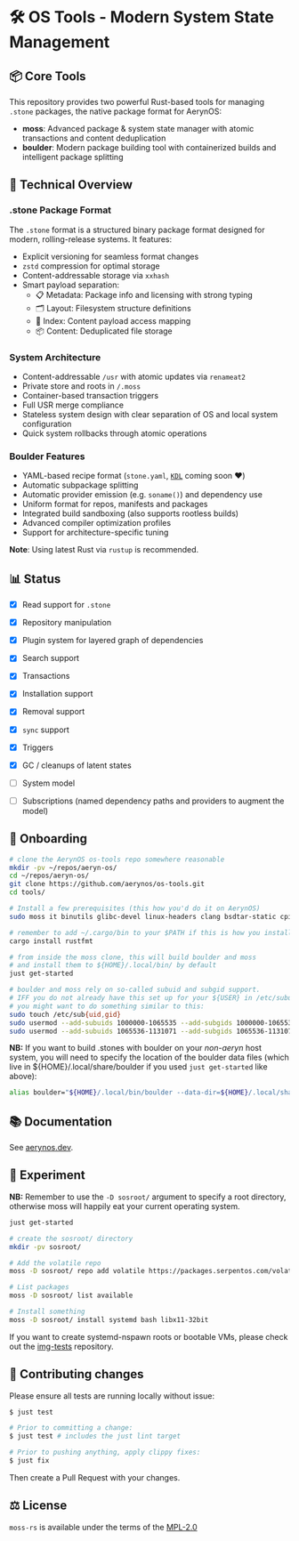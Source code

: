 # 🛠️ OS Tools - Modern System State Management

## 📦 Core Tools

This repository provides two powerful Rust-based tools for managing `.stone` packages, the native package format for AerynOS:

- **moss**: Advanced package & system state manager with atomic transactions and content deduplication
- **boulder**: Modern package building tool with containerized builds and intelligent package splitting

## 🔧 Technical Overview

### .stone Package Format
The `.stone` format is a structured binary package format designed for modern, rolling-release systems. It features:

- Explicit versioning for seamless format changes
- `zstd` compression for optimal storage
- Content-addressable storage via `xxhash`
- Smart payload separation:
  - 📋 Metadata: Package info and licensing with strong typing
  - 🗂️ Layout: Filesystem structure definitions
  - 📑 Index: Content payload access mapping
  - 📦 Content: Deduplicated file storage

### System Architecture
- Content-addressable `/usr` with atomic updates via `renameat2`
- Private store and roots in `/.moss`
- Container-based transaction triggers
- Full USR merge compliance
- Stateless system design with clear separation of OS and local system configuration
- Quick system rollbacks through atomic operations

### Boulder Features
- YAML-based recipe format (`stone.yaml`, [`KDL`](https://kdl.dev) coming soon ❤️)
- Automatic subpackage splitting
- Automatic provider emission (e.g. `soname()`) and dependency use
- Uniform format for repos, manifests and packages
- Integrated build sandboxing (also supports rootless builds)
- Advanced compiler optimization profiles
- Support for architecture-specific tuning

**Note**: Using latest Rust via `rustup` is recommended.

## 📊 Status

 - [x] Read support for `.stone`
 - [x] Repository manipulation
 - [x] Plugin system for layered graph of dependencies
 - [x] Search support
 - [x] Transactions
 - [x] Installation support
 - [x] Removal support
 - [x] `sync` support
 - [x] Triggers
 - [x] GC / cleanups of latent states
 - [ ] System model
 - [ ] Subscriptions (named dependency paths and providers to augment the model)


## 🚀 Onboarding

```bash
# clone the AerynOS os-tools repo somewhere reasonable
mkdir -pv ~/repos/aeryn-os/
cd ~/repos/aeryn-os/
git clone https://github.com/aerynos/os-tools.git
cd tools/

# Install a few prerequisites (this how you'd do it on AerynOS)
sudo moss it binutils glibc-devel linux-headers clang bsdtar-static cpio mold

# remember to add ~/.cargo/bin to your $PATH if this is how you installed rustfmt
cargo install rustfmt

# from inside the moss clone, this will build boulder and moss
# and install them to ${HOME}/.local/bin/ by default
just get-started

# boulder and moss rely on so-called subuid and subgid support.
# IFF you do not already have this set up for your ${USER} in /etc/subuid and /etc/subuid
# you might want to do something similar to this:
sudo touch /etc/sub{uid,gid}
sudo usermod --add-subuids 1000000-1065535 --add-subgids 1000000-1065535 root
sudo usermod --add-subuids 1065536-1131071 --add-subgids 1065536-1131071 ${USER}
```

**NB:** If you want to build .stones with boulder on your _non-aeryn_ host system, you will need to specify the
location of the boulder data files (which live in ${HOME}/.local/share/boulder if you used `just get-started` like above):

```bash
alias boulder="${HOME}/.local/bin/boulder --data-dir=${HOME}/.local/share/boulder/ --config-dir=${HOME}/.config/boulder/ --moss-root=${HOME}/.cache/boulder/"
```


## 📚 Documentation

See [aerynos.dev](https://aerynos.dev/).


## 🧪 Experiment

**NB:** Remember to use the `-D sosroot/` argument to specify a root directory, otherwise moss will happily
eat your current operating system.


```bash
just get-started

# create the sosroot/ directory
mkdir -pv sosroot/

# Add the volatile repo
moss -D sosroot/ repo add volatile https://packages.serpentos.com/volatile/x86_64/stone.index

# List packages
moss -D sosroot/ list available

# Install something
moss -D sosroot/ install systemd bash libx11-32bit
```

If you want to create systemd-nspawn roots or bootable VMs, please check out the [img-tests](https://github.com/aeryn-os/img-tests) repository.


## 🤝 Contributing changes

Please ensure all tests are running locally without issue:

```bash
$ just test

# Prior to committing a change:
$ just test # includes the just lint target

# Prior to pushing anything, apply clippy fixes:
$ just fix
```

Then create a Pull Request with your changes.

## ⚖️ License

`moss-rs` is available under the terms of the [MPL-2.0](https://spdx.org/licenses/MPL-2.0.html)
